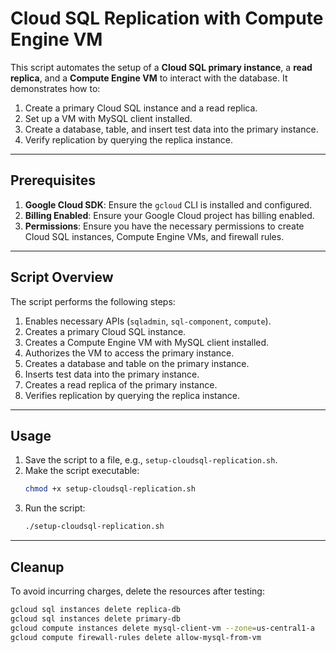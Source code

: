 

# Cloud SQL Replication with Compute Engine VM

This script automates the setup of a **Cloud SQL primary instance**, a **read replica**, and a **Compute Engine VM** to interact with the database. It demonstrates how to:
1. Create a primary Cloud SQL instance and a read replica.
2. Set up a VM with MySQL client installed.
3. Create a database, table, and insert test data into the primary instance.
4. Verify replication by querying the replica instance.

---

## **Prerequisites**
1. **Google Cloud SDK**: Ensure the `gcloud` CLI is installed and configured.
2. **Billing Enabled**: Ensure your Google Cloud project has billing enabled.
3. **Permissions**: Ensure you have the necessary permissions to create Cloud SQL instances, Compute Engine VMs, and firewall rules.

---

## **Script Overview**
The script performs the following steps:
1. Enables necessary APIs (`sqladmin`, `sql-component`, `compute`).
2. Creates a primary Cloud SQL instance.
3. Creates a Compute Engine VM with MySQL client installed.
4. Authorizes the VM to access the primary instance.
5. Creates a database and table on the primary instance.
6. Inserts test data into the primary instance.
7. Creates a read replica of the primary instance.
8. Verifies replication by querying the replica instance.

---

## **Usage**
1. Save the script to a file, e.g., `setup-cloudsql-replication.sh`.
2. Make the script executable:
   ```bash
   chmod +x setup-cloudsql-replication.sh
   ```
3. Run the script:
   ```bash
   ./setup-cloudsql-replication.sh
   ```

---

## **Cleanup**
To avoid incurring charges, delete the resources after testing:
```bash
gcloud sql instances delete replica-db
gcloud sql instances delete primary-db
gcloud compute instances delete mysql-client-vm --zone=us-central1-a
gcloud compute firewall-rules delete allow-mysql-from-vm
```
